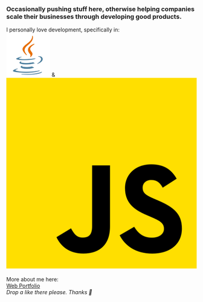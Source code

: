 ### Occasionally pushing stuff here, otherwise helping companies scale their businesses through developing good products.

I personally love development, specifically in:<br/>
<img src="https://raw.githubusercontent.com/HassanAdnan123/portfolio/master/src/Assets/Icons/java.png" alt="Java Icon"/> & 
<img src="https://raw.githubusercontent.com/HassanAdnan123/portfolio/master/src/Assets/Icons/js.png" alt="Java Icon"/> <br/><br/>
More about me here: <br/>
[Web Portfolio](https://www.hassan-adnan.netlify.app) <br/>_Drop a like there please. Thanks 💙_
